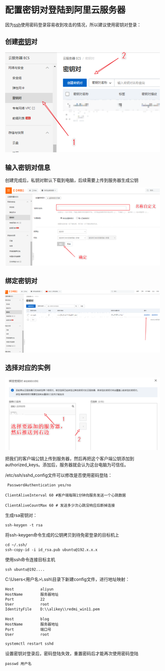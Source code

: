 # 配置密钥对登陆到阿里云服务器

因为[ssh](https://so.csdn.net/so/search?q=ssh&spm=1001.2101.3001.7020)使用密码登录容易收到攻击的情况，所以建议使用密钥对登录：

## 创建[密钥](https://so.csdn.net/so/search?q=密钥&spm=1001.2101.3001.7020)对

![image-20221012230401038](%E9%85%8D%E7%BD%AEWindows%E5%BF%AB%E6%8D%B7%E7%99%BB%E9%99%86%E5%88%B0%E9%98%BF%E9%87%8C%E4%BA%91%E6%9C%8D%E5%8A%A1%E5%99%A8.assets/image-20221012230401038.png)

## 输入密钥对信息

创建完成后，私钥对默认下载到电脑，后续需要上传到服务器生成公钥

![image-20221012230529594](%E9%85%8D%E7%BD%AEWindows%E5%BF%AB%E6%8D%B7%E7%99%BB%E9%99%86%E5%88%B0%E9%98%BF%E9%87%8C%E4%BA%91%E6%9C%8D%E5%8A%A1%E5%99%A8.assets/image-20221012230529594.png)

## 绑定密钥对

![image-20221012230546965](%E9%85%8D%E7%BD%AEWindows%E5%BF%AB%E6%8D%B7%E7%99%BB%E9%99%86%E5%88%B0%E9%98%BF%E9%87%8C%E4%BA%91%E6%9C%8D%E5%8A%A1%E5%99%A8.assets/image-20221012230546965.png)

## 选择对应的实例

![image-20221012230634415](%E9%85%8D%E7%BD%AEWindows%E5%BF%AB%E6%8D%B7%E7%99%BB%E9%99%86%E5%88%B0%E9%98%BF%E9%87%8C%E4%BA%91%E6%9C%8D%E5%8A%A1%E5%99%A8.assets/image-20221012230634415.png)



把我们的客户端公钥上传到服务器，然后再把这个客户端公钥添加到authorized_keys。添加后，服务器就会认为这台电脑为可信任。

/etc/ssh/sshd_config文件可以修改是否使用密码登陆：

```
 PasswordAuthentication yes/no

ClientAliveInterval 60 #客户端每隔1分钟向服务发送一个心跳数据

ClientAliveCountMax 60 # 发送多少次心跳没响应后断掉连接
```

生成rsa密钥对：

```
ssh-keygen -t rsa
```

将ssh-keygen命令生成的公钥拷贝到待免密登录的目标机上

```
cd ~/.ssh/
ssh-copy-id -i id_rsa.pub ubuntu@192.x.x.x
```

使用ssh命令连接目标主机

```
ssh ubuntu@192....
```



C:\Users\<用户名>\\.ssh\目录下新建config文件，进行地址映射：

```
Host            aliyun            
HostName        服务器地址
Port            22
User            root
IdentityFile    D:\\alikey\\redmi_win11.pem

Host            blog            
HostName        服务器地址
Port            端口号
User            root
```

```
systemctl restart sshd
```

设置密钥对登录后，密码登陆失效，重置密码后才能再次使用密码登陆

```
passwd 用户名
```

